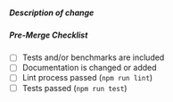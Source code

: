 <!--
Thank you for your pull request!

Bug fixes and new features should include tests and possibly benchmarks.

Before submitting please read:

Contributors guide: https://github.com/pixijs/pixi.js/blob/dev/.github/CONTRIBUTING.md
Code of Conduct: https://github.com/pixijs/pixi.js/blob/dev/.github/CODE_OF_CONDUCT.md
-->

##### Description of change
<!-- Provide a description of the change below this comment. -->

##### Pre-Merge Checklist
<!-- Remove items that do not apply. For completed items, change [ ] to [x]. -->

- [ ] Tests and/or benchmarks are included
- [ ] Documentation is changed or added
- [ ] Lint process passed (`npm run lint`)
- [ ] Tests passed (`npm run test`)
